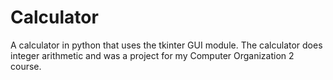 # Calculator
A calculator in python that uses the tkinter GUI module.  The calculator does integer arithmetic and was a project for my Computer Organization 2 course.
